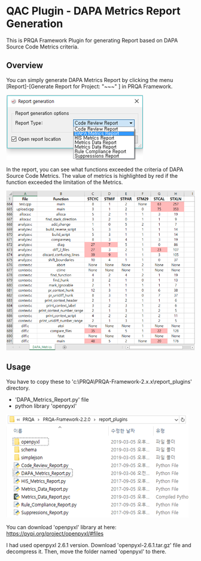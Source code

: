 # QAC Plugin - DAPA Metrics Report Generation

This is PRQA Framework Plugin for generating Report based on DAPA Source Code Metrics criteria.

## Overview

You can simply generate DAPA Metrics Report by clicking the menu [Report]-[Generate Report for Project: "~~~" ] in PRQA Framework.

![](assets/markdown-img-paste-20190306001010484.png)

In the report, you can see what functions exceeded the criteria of DAPA Source Code Metrics.
The value of metrics is highlighted by red if the function exceeded the limitation of the Metrics.

![](assets/markdown-img-paste-20190306000941901.png)

## Usage

You have to copy these to 'c:\PRQA\PRQA-Framework-2.x.x\report_plugins' directory.
  * 'DAPA_Metrics_Report.py' file
  *  python library 'openpyxl'

![](assets/markdown-img-paste-20190306002631894.png)

You can download 'openpyxl' library at here: https://pypi.org/project/openpyxl/#files

I had used openpyxl 2.6.1 version.
Download 'openpyxl-2.6.1.tar.gz' file and decompress it. Then, move the folder named 'openpyxl' to there.

